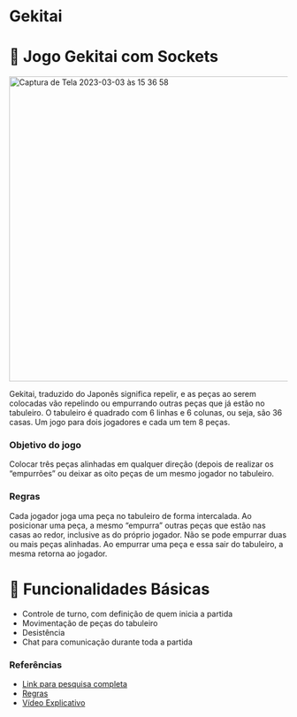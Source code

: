 # Gekitai

# 🐸 Jogo Gekitai com Sockets

<img width="552" alt="Captura de Tela 2023-03-03 às 15 36 58" src="https://user-images.githubusercontent.com/11585042/222800586-66674edb-0e0b-42bf-aeb7-45be44f50d9f.png">


Gekitai, traduzido do Japonês significa repelir, e as peças ao serem colocadas vão repelindo ou empurrando outras peças que já estão no tabuleiro. O tabuleiro é quadrado com 6 linhas e 6 colunas, ou seja, são 36 casas. Um jogo para dois jogadores e cada um tem 8 peças.

### Objetivo do jogo
Colocar três peças alinhadas em qualquer direção (depois de realizar os “empurrões” ou deixar as oito peças de um mesmo jogador no tabuleiro.

### Regras
Cada jogador joga uma peça no tabuleiro de forma intercalada. Ao posicionar uma peça, a mesmo “empurra” outras peças que estão nas casas ao redor, inclusive as do próprio jogador. Não se pode empurrar duas ou mais peças alinhadas. Ao empurrar uma peça e essa sair do tabuleiro, a mesma retorna ao jogador.

# 📌 Funcionalidades Básicas
- Controle de turno, com definição de quem inicia a partida
- Movimentação de peças do tabuleiro 
- Desistência
- Chat para comunicação durante toda a partida

### Referências
- [Link para pesquisa completa](https://davidaugusto.notion.site/PPD-Sockets-0789b5d9b3484fb3af6cc6abe8a4a72f)
- [Regras](https://tesera.ru/images/items/1665162/Gekitai_Rules.pdf)
- [Vídeo Explicativo](https://www.youtube.com/watch?v=tNV7umy6JyE)

